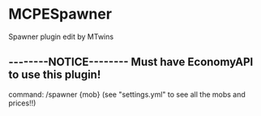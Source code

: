 # MCPESpawner
Spawner plugin edit by MTwins

--------NOTICE--------
Must have EconomyAPI to use this plugin!
----------------------

command:
/spawner {mob} (see "settings.yml" to see all the mobs and prices!!)
